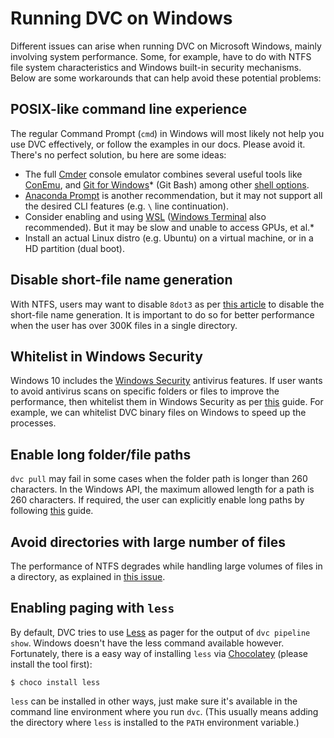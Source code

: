 # Running DVC on Windows

Different issues can arise when running DVC on Microsoft Windows, mainly
involving system performance. Some, for example, have to do with NTFS file
system characteristics and Windows built-in security mechanisms. Below are some
workarounds that can help avoid these potential problems:

## POSIX-like command line experience

The regular Command Prompt (`cmd`) in Windows will most likely not help you use
DVC effectively, or follow the examples in our docs. Please avoid it. There's no
perfect solution, bu here are some ideas:

- The full [Cmder](https://cmder.net/) console emulator combines several useful
  tools like [ConEmu](https://conemu.github.io/), and
  [Git for Windows](https://gitforwindows.org/)\* (Git Bash) among other
  [shell options](https://github.com/cmderdev/cmder/blob/master/README.md#access-to-multiple-shells-in-one-window-using-tabs).
- [Anaconda Prompt](https://docs.anaconda.com/anaconda/user-guide/getting-started/#open-prompt-win)
  is another recommendation, but it may not support all the desired CLI features
  (e.g. `\` line continuation).
- Consider enabling and using
  [WSL](https://blogs.windows.com/windowsdeveloper/2016/03/30/run-bash-on-ubuntu-on-windows/)
  ([Windows Terminal](https://devblogs.microsoft.com/commandline/) also
  recommended). But it may be slow and unable to access GPUs, et al.\*
- Install an actual Linux distro (e.g. Ubuntu) on a virtual machine, or in a HD
  partition (dual boot).

## Disable short-file name generation

With NTFS, users may want to disable `8dot3` as per
[this article](https://support.microsoft.com/en-us/help/121007/how-to-disable-8-3-file-name-creation-on-ntfs-partitions)
to disable the short-file name generation. It is important to do so for better
performance when the user has over 300K files in a single directory.

## Whitelist in Windows Security

Windows 10 includes the
[Windows Security](https://support.microsoft.com/en-us/help/4013263/windows-10-stay-protected-with-windows-security)
antivirus features. If user wants to avoid antivirus scans on specific folders
or files to improve the performance, then whitelist them in Windows Security as
per
[this](https://support.microsoft.com/en-in/help/4028485/windows-10-add-an-exclusion-to-windows-security)
guide. For example, we can whitelist DVC binary files on Windows to speed up the
processes.

## Enable long folder/file paths

`dvc pull` may fail in some cases when the folder path is longer than 260
characters. In the Windows API, the maximum allowed length for a path is 260
characters. If required, the user can explicitly enable long paths by following
[this](https://blogs.msdn.microsoft.com/jeremykuhne/2016/07/30/net-4-6-2-and-long-paths-on-windows-10/)
guide.

## Avoid directories with large number of files

The performance of NTFS degrades while handling large volumes of files in a
directory, as explained in
[this issue](https://stackoverflow.com/questions/197162/ntfs-performance-and-large-volumes-of-files-and-directories).

## Enabling paging with `less`

By default, DVC tries to use [Less](<https://en.wikipedia.org/wiki/Less_(Unix)>)
as pager for the output of `dvc pipeline show`. Windows doesn't have the less
command available however. Fortunately, there is a easy way of installing `less`
via [Chocolatey](https://chocolatey.org/) (please install the tool first):

```dvc
$ choco install less
```

`less` can be installed in other ways, just make sure it's available in the
command line environment where you run `dvc`. (This usually means adding the
directory where `less` is installed to the `PATH` environment variable.)
